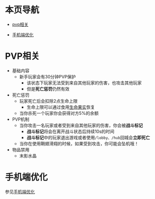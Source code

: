 # 本页导航

- [pvp相关](#PVP相关)

- [手机端优化](#手机端优化)

# PVP相关

- 基础内容
  - 新手玩家会有30分钟PVP保护
    - 该状态下玩家无法受到来自其他玩家的伤害，也攻击其他玩家
    - 但是**死亡惩罚**仍然有效
- 死亡惩罚
  - 玩家死亡后会扣除2点生命上限
    - 生命上限可以通过食用[生命果实](/教程/有趣的百科/有趣的物品#劣质的生命果实)恢复
  - 当你杀死一个玩家你会获得对方5%的余额
- PVP机制
  - 当你攻击一名玩家或者受到来自其他玩家的伤害，你会被**战斗标记**
    - **战斗标记**将会在离开战斗状态后持续10s的时间
    - **战斗标记**中的玩家退出游戏或者使用`/lobby、/hub`回城会**立即死亡**
  - 当你在使用鞘翅滑翔的时候，如果受到攻击，你可能会坠机哦！
- 物品禁用
  - 末影水晶

# 手机端优化

参见[手机端优化](/教程/手机端优化.md)



